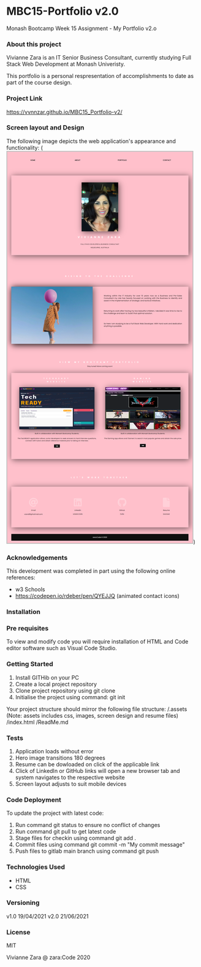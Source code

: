 # MBC15-Portfolio v2.0

Monash Bootcamp Week 15 Assignment - My Portfolio v2.o

### About this project

Vivianne Zara is an IT Senior Business Consultant, currently studying Full Stack Web Development at Monash Univeristy.

This portfolio is a personal respresentation of accomplishments to date as part of the course design.

### Project Link
https://vvnnzar.github.io/MBC15_Portfolio-v2/ 

### Screen layout and Design

The following image depicts the web application's appearance and functionality:
(![Vivianne Zara Portfolio Screen Design](https://github.com/vvnnzar/MBC15_Portfolio-v2/blob/main/screen_design/screen%20design.PNG))

### Acknowledgements

This development was completed in part using the following online references:

- w3 Schools
- https://codepen.io/rdeber/pen/QYEJJQ (animated contact icons)

### Installation

### Pre requisites

To view and modify code you will require installation of HTML and Code editor software such as Visual Code Studio.

### Getting Started

1. Install GITHib on your PC
2. Create a local project repository
3. Clone project repository using git clone
4. Initialise the project using command: git init

Your project structure should mirror the following file structure:
/.assets (Note: assets includes css, images, screen design and resume files)
/index.html
/ReadMe.md

### Tests

1. Application loads without error
2. Hero image transitions 180 degrees
3. Resume can be dowloaded on click of the applicable link
4. Click of LinkedIn or GitHub links will open a new browser tab and system navigates to the respective website
5. Screen layout adjusts to suit mobile devices

### Code Deployment

To update the project with latest code:

1. Run command git status to ensure no conflict of changes
2. Run command git pull to get latest code
3. Stage files for checkin using command git add .
4. Commit files using command git commit -m "My commit message"
5. Push files to gitlab main branch using command git push

### Technologies Used

- HTML
- CSS

### Versioning

v1.0 19/04/2021
v2.0 21/06/2021

### License

MIT

Vivianne Zara @ zara:Code 2020
